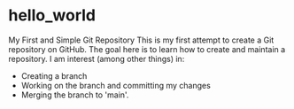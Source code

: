 # hello_world
My First and Simple Git Repository
This is my first attempt to create a Git repository on GitHub. The goal here is to learn how to create and maintain a repository. I am interest (among other things) in:
- Creating a branch
- Working on the branch and committing my changes
- Merging the branch to 'main'.
